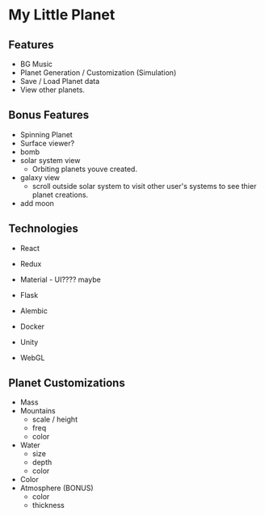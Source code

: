 # My Little Planet

## Features

* BG Music
* Planet Generation / Customization (Simulation)
* Save / Load Planet data
* View other planets.

## Bonus Features

* Spinning Planet
* Surface viewer?
* bomb
* solar system view
  * Orbiting planets youve created.
* galaxy view
  * scroll outside solar system to visit other user's systems to see thier planet creations.
* add moon
  
## Technologies

* React
* Redux
* Material - UI???? maybe
* Flask
* Alembic
* Docker

* Unity
* WebGL

## Planet Customizations

* Mass
* Mountains
  * scale / height
  * freq
  * color
* Water
  * size
  * depth
  * color
* Color
* Atmosphere (BONUS)
  * color
  * thickness
